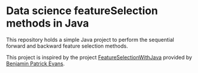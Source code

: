 # Data science featureSelection methods in Java

This repository holds a simple Java project to perform the sequential forward and backward feature selection methods.

This project is inspired by the project [FeatureSelectionWithJava](https://github.com/benjaminpatrickevans/FeatureSelectionWithJava) provided by [Benjamin Patrick Evans](https://github.com/benjaminpatrickevans).




